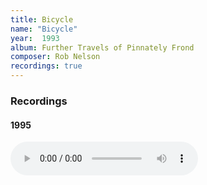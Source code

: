 ```yaml
---
title: Bicycle
name: "Bicycle"
year:  1993
album: Further Travels of Pinnately Frond
composer: Rob Nelson
recordings: true
---
```


<h3>Recordings</h3>

<h4>1995</h4>
<audio controls="">
              <source src="http://walterklang.com/mp3/1995-03-14/Bicycle/Bicycle.mp3" type="audio/mpeg">
                <a href="http://walterklang.com/mp3/1995-03-14/Bicycle/Bicycle.mp3">Bicycle.mp3</a>
          </audio>
